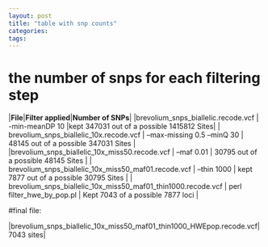 ```yaml
---
layout: post
title: "table with snp counts"
categories: 
tags: 
---
```


# the number of snps for each filtering step




|**File**|**Filter applied**|**Number of  SNPs**|
|brevolium_snps_biallelic.recode.vcf | -min-meanDP 10 |kept 347031 out of a possible 1415812 Sites|
| brevolium_snps_biallelic_10x.recode.vcf | –max-missing 0.5 –minQ 30 | 48145 out of a possible 347031 Sites |
|brevolium_snps_biallelic_10x_miss50.recode.vcf | –maf 0.01 | 30795 out of a possible 48145 Sites |
| brevolium_snps_biallelic_10x_miss50_maf01.recode.vcf | –thin 1000 | kept 7877 out of a possible 30795 Sites |
| brevolium_snps_biallelic_10x_miss50_maf01_thin1000.recode.vcf | perl filter_hwe_by_pop.pl | Kept 7043 of a possible 7877 loci |



#final file:

|brevolium_snps_biallelic_10x_miss50_maf01_thin1000_HWEpop.recode.vcf| 7043 sites|